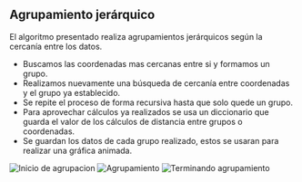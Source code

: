 ## Agrupamiento jerárquico
El algoritmo presentado realiza agrupamientos jerárquicos según la cercanía entre los datos.

 - Buscamos las coordenadas mas cercanas entre si y formamos un grupo.
 - Realizamos nuevamente una búsqueda de cercanía entre coordenadas y el grupo ya establecido.
 - Se repite el proceso de forma recursiva hasta que solo quede un grupo.
 - Para aprovechar cálculos ya realizados se usa un diccionario que guarda el valor de los cálculos de distancia entre grupos o coordenadas.
 - Se guardan los datos de cada grupo realizado, estos se usaran para realizar una gráfica animada.

![Inicio de agrupacion](https://github.com/AndresMorales-gif/agrupacion_jerarquica/imgReadme/inicio_agrupamiento.png)
![Agrupamiento](AndresMorales-gif/agrupacion_jerarquica/imgReadme/agrupamiento.png)
![Terminando agrupamiento](AndresMorales-gif/agrupacion_jerarquica/imgReadme/terminando_agrupamiento.png)